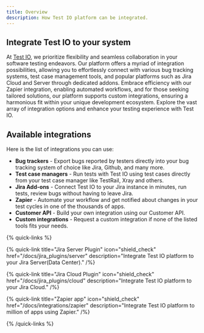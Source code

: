 ```yaml
---
title: Overview
description: How Test IO platform can be integrated.
---
```


## Integrate Test IO to your system

At [Test IO](https://test.io/), we prioritize flexibility and seamless collaboration in your software testing endeavors. Our platform offers a myriad of integration possibilities, allowing you to effortlessly connect with various bug tracking systems, test case management tools, and popular platforms such as Jira Cloud and Server through dedicated addons. Embrace efficiency with our Zapier integration, enabling automated workflows, and for those seeking tailored solutions, our platform supports custom integrations, ensuring a harmonious fit within your unique development ecosystem. Explore the vast array of integration options and enhance your testing experience with Test IO.

## Available integrations

Here is the list of integrations you can use:

- **Bug trackers** - Export bugs reported by testers directly into your bug tracking system of choice like Jira, Github, and many more.
- **Test case managers** - Run tests with Test IO using test cases directly from your test case manager like TestRail, Xray and others.
- **Jira Add-ons** - Connect Test IO to your Jira instance in minutes, run tests, review bugs without having to leave Jira.
- **Zapier** - Automate your workflow and get notified about changes in your test cycles in one of the thousands of apps.
- **Customer API** - Build your own integration using our Customer API.
- **Custom integrations** - Request a custom integration if none of the listed tools fits your needs.

{% quick-links %}

{% quick-link title="Jira Server Plugin" icon="shield_check" href="/docs/jira_plugins/server" description="Integrate Test IO platform to your Jira Server(Data Center)." /%}

{% quick-link title="Jira Cloud Plugin" icon="shield_check" href="/docs/jira_plugins/cloud" description="Integrate Test IO platform to your Jira Cloud." /%}

{% quick-link title="Zapier app" icon="shield_check" href="/docs/integrations/zapier" description="Integrate Test IO platform to million of apps using Zapier." /%}

{% /quick-links %}
